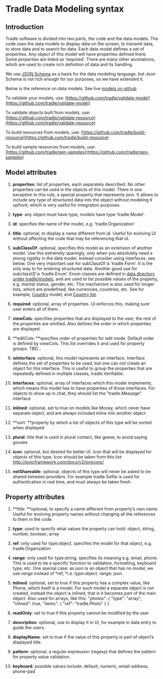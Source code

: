 # Tradle Data Modeling syntax

## Introduction

Tradle software is divided into two parts, the code and the data models. The code uses the data models to display data on the screen, to transmit data, to store data and to search for data. Each data model defines a set of properties. Any object of this model will have properties defined there. Some properties are listed as ‘required’. There are many other annotations, which are used to create rich definition of data and its handling. 

We use [JSON Schema](http://json-schema.org/) as a basis for the data modeling language, but Json Schema is not rich enough for our purposes, so we have extended it.

Below is the reference on data models. See live [models on github](https://github.com/tradle/models).

To validate your models, use: [https://github.com/tradle/validate-model](https://github.com/tradle/validate-model)

To validate objects built from models, use: [https://github.com/tradle/validate-resource](https://github.com/tradle/validate-resource) 

To build resources from models, use: [https://github.com/tradle/build-resource](https://github.com/tradle/build-resource)  

To build sample resources from models, use: [https://github.com/tradle/gen-samples](https://github.com/tradle/gen-samples)  

## Model attributes

1. **properties**: list of properties, each separately described. No other properties can be used in the objects of this model. 
There is one exception to this rule, a special property that represents json. It allows to include any type of structured data into the object without modeling it upfront, which is very useful for integration purposes. 

2. **type**: any object must have type, models have type ‘tradle.Model’.

3. **id**: specifies the name of the model, e.g. ‘tradle.Organization’

4. **title**: optional, to display a name different from id. Useful for evolving UI without affecting the code that may be referencing that id.

5. **subClassOf**: optional, specifies this model as an extension of another model. Use this extremely sparingly, only when you absolutely need a strong rigidity in the data model. Instead consider using interfaces, see below. One very important use for subClassOf is ‘tradle.Form’. It is the only way to  for entering structured data. Another good use for *subclassOf* is ‘tradle.Enum’. Enum classes are defined in [data directory under tradle/models](https://github.com/tradle/models/tree/3fa9b772ea0a15c175ccd2f574b8e99377518586/data), and are used to list possible values of the property, e.g. marital status, gender, etc. This mechanism is also used for longer lists, which are predefined, like currencies, countries, etc. See for example, [Country](https://github.com/tradle/models/blob/243a8ccc7ef65ab68582ce51a44fe571f4ee0a58/models/tradle.Country.json) model, and [Country list](https://github.com/tradle/models/blob/8ee099313329657d6fc043d4dad2aebeb0df54f4/data/tradle.Country.json).

6. **required**: optional, array of properties. UI enforces this, making sure user enters all of them.

7. **viewCols**: specifies properties that are displayed to the user, the rest of the properties are omitted. Also defines the order in which properties are displayed. 

8. **editCols: **specifies order of properties for edit mode. Default order is defined by viewCols. This list overrides it and used for property groups. TBD...

9. **isInterface**: optional, this model represents an interface. Interface defines the set of properties to be used, but one can not create an object for this interface. This is useful to group the properties that are repeatedly defined in multiple classes, tradle.Verifiable. 

10. **interfaces**: optional, array of interfaces which this model implements, which means this model has to have properties of those interfaces. For objects to show up in chat, they should list the "tradle.Message" interface

11. **inlined**: optional, set to true on models like Money, which never have separate object, and are always included inline into another object.

12. **sort: **property by which a list of objects of this type will be sorted when displayed

13. **plural**: title that is used in plural contact, like geese, to avoid saying gooses

14. **icon**: optional, but desired for better UI. Icon that will be displayed for objects of this type. Icon should be taken from this list: http://ionicframework.com/docs/v2/ionicons/

15. **notShareable**: optional, objects of this type will never be asked to be shared between providers. For example tradle.Selfie is used for authentication in real time, and must always be taken fresh.

## Property attributes

1. **title: **optional, to specify a name different from property’s own name. Useful for evolving property names without changing all the references to them in the code.

2. **type**: used to specify what values the property can hold: 
object, string, number, boolean, array

3. **ref**: only used for type:object, specifies the model for that object, e.g. tradle.Organization

4. **range**: only used for type:string, specifies its meaning e.g. email, phone. This is used to tie a specific function to validation, formatting, keyboard type, etc. 
One special case: as json is an object that has no model, we use *range* instead of *ref, *i.e. type:object. range: json. 

5. **inlined**: optional, set to true if this property has a complex value, like Phone, which itself is a model. For such model a separate object is not created, instead the object is inlined, that is it becomes part of the main object. Also used for arrays, like this:
"photos": { "type": "array", "inlined": true, "items": { "ref": "tradle.Photo" } }

6. **readOnly**: set to true if this property cannot be modified by the user 

7. **description**: optional, use to display it in UI, for example in data entry to guide the users.

8. **displayName**: set to true if the value of this property is part of object’s displayed title.

9. **pattern**: optional, a regular expression (regexp) that defines the pattern for property value validation.

10. **keyboard**: possible values include: default, numeric, email-address, phone-pad


